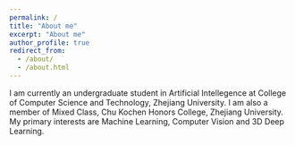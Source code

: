 ```yaml
---
permalink: /
title: "About me"
excerpt: "About me"
author_profile: true
redirect_from: 
  - /about/
  - /about.html
---
```


I am currently an undergraduate student in Artificial Intellegence at College of Computer Science and Technology, Zhejiang University. I am also a member of Mixed Class, Chu Kochen Honors College, Zhejiang University.
My primary interests are Machine Learning, Computer Vision and 3D Deep 
Learning.
